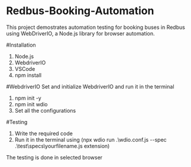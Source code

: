 # Redbus-Booking-Automation
This project demostrates automation testing for booking buses in Redbus using WebDriverIO, a Node.js library for browser automation.

#Installation
1. Node.js
2. WebdriverIO
3. VSCode
4. npm install

#WebdriverIO
Set and initialize WebdriverIO and run it in the terminal
1. npm init -y
2. npm init wdio
3. Set all the configurations

#Testing
1. Write the required code
2. Run it in the terminal using (npx wdio run .\wdio.conf.js --spec .\test\specs\yourfilename.js extension)

The testing is done in selected browser
